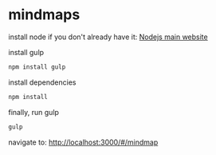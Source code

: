# mindmaps
install node if you don't already have it:
[Nodejs main website](https://nodejs.org/en/download/)

install gulp
```sh
npm install gulp
```
install dependencies
```sh
npm install
```
finally, run gulp
```sh
gulp
```
navigate to:
[http://localhost:3000/#/mindmap](http://localhost:3000/#/mindmap)
